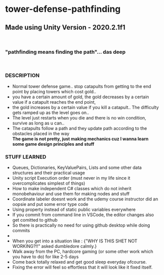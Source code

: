 # tower-defense-pathfinding
## Made using Unity Version - 2020.2.1f1
<br>

### "pathfinding means finding the path"... das deep

<br>

### DESCRIPTION
- Normal tower defense game.. stop catapults from getting to the end point by placing towers which cost gold..<br>
- you have a certain amount of gold, the gold decreases by a certain value if a catapult reaches the end point,<br>
- the gold increases by a certain value if you kill a catapult.. The difficulty gets ramped up as the level goes on..
- The level just restarts when you die and there is no win condition, survive as long as u can.. 
- The catapults follow a path and they update path according to the obstacles placed in the way
<br> <b> The game is not pretty, just making mechanics cuz I wanna learn some game design principles and stuff</b>


### STUFF LEARNED
- Queues, Dictionaries, KeyValuePairs, Lists and some other data structures and their practical usage
- Unity script Execution order (must never in my life since it overcomplicates simplest of things)
- How to make independent C# classes which do not inherit monobehaviour and use them for making nodes and stuff
- Coordinate labeler doesnt work and the udemy course instructor did an oopsie and put some error type code
- Using property instead of static public variables everywhere
- If you commit from command line in VSCode, the editor changes also get comitted to github 
- So there is practically no need for using github desktop while doing commits
- <br>
- When you get into a situation like : {"WHY IS THIS SHET NOT WORKING?!!" asked dumbledore calmly.}
- Walk away from the PC, hardcore gaming (or some other work which you have to do) for like 2-5 days
- Come back totally relaxed and get good sleep everyday ofcourse.
- Fixing the error will feel so effortless that it will look like it fixed itself.
